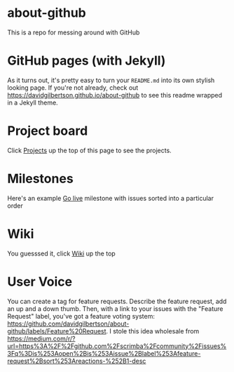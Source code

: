 # about-github
This is a repo for messing around with GitHub

# GitHub pages (with Jekyll)
As it turns out, it's pretty easy to turn your `README.md` into its own stylish looking page. If you're not already, check out https://davidgilbertson.github.io/about-github to see this readme wrapped in a Jekyll theme.

# Project board
Click [Projects](https://github.com/davidgilbertson/about-github/projects) up the top of this page to see the projects.

# Milestones
Here's an example [Go live](https://github.com/davidgilbertson/about-github/milestone/1) milestone with issues sorted into a particular order

# Wiki
You guesssed it, click [Wiki](https://github.com/davidgilbertson/about-github/wiki) up the top

# User Voice
You can create a tag for feature requests. Describe the feature request, add an up and a down thumb. Then, with a link to your issues with the "Feature Request" label, you've got a feature voting system: https://github.com/davidgilbertson/about-github/labels/Feature%20Request. I stole this idea wholesale from https://medium.com/r/?url=https%3A%2F%2Fgithub.com%2Fscrimba%2Fcommunity%2Fissues%3Fq%3Dis%253Aopen%2Bis%253Aissue%2Blabel%253Afeature-request%2Bsort%253Areactions-%252B1-desc
